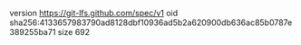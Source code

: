 version https://git-lfs.github.com/spec/v1
oid sha256:4133657983790ad8128dbf10936ad5b2a620900db636ac85b0787e389255ba71
size 692

